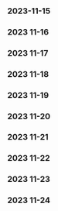 ### 2023-11-15


### 2023 11-16


### 2023 11-17


### 2023 11-18


### 2023 11-19


### 2023 11-20


### 2023 11-21


### 2023 11-22


### 2023 11-23


### 2023 11-24
